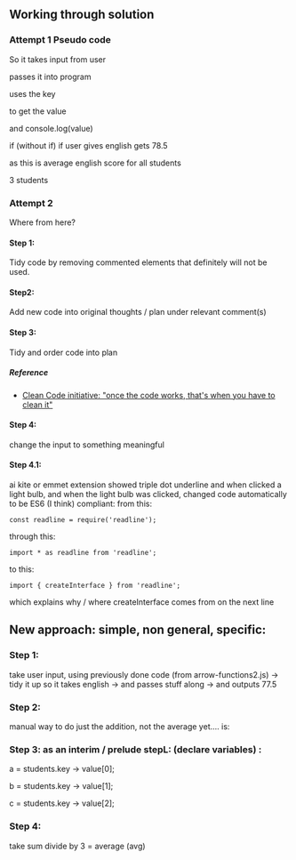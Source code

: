 ## Working through solution
### Attempt 1 Pseudo code
So it takes input from user

passes it into program

uses the key

to get the value

and console.log(value)

if (without if) 
if user gives english
gets 78.5

as this is average english score for all students

3 students

### Attempt 2
Where from here?
#### Step 1:
Tidy code by removing commented elements that definitely will not be used.

#### Step2:
Add new code into original thoughts / plan under relevant comment(s)

#### Step 3:
Tidy and order code into plan
##### Reference
- [Clean Code initiative: "once the code works, that's when you have to clean it"](https://youtu.be/7EmboKQH8lM?t=1858)

#### Step 4:
change the input to something meaningful
#### Step 4.1:
ai kite or emmet extension showed triple dot underline and when clicked
a light bulb,
and when the light bulb was clicked,
changed code automatically to be ES6 (I think) compliant: 
from this:

```
const readline = require('readline');

```

through this:

```
import * as readline from 'readline';
```

to this:

```
import { createInterface } from 'readline';
```

which  explains why / where createInterface comes from on the next line

## New approach: simple, non general, specific:
### Step 1:
take user input, using previously done code (from arrow-functions2.js)
->  tidy it up
    so it takes
    english
->  and passes stuff along
->  and outputs 77.5

### Step 2:
manual way to do just
the addition, not the average yet.... is:

### Step 3: as an interim / prelude stepL: (declare variables) :
a = students.key  -> value[0];

b = students.key  -> value[1];

c = students.key  -> value[2];

### Step 4: 
take sum
divide by 3
= average (avg)
